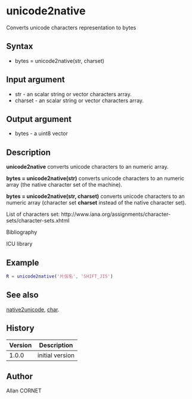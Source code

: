 # unicode2native

Converts unicode characters representation to bytes

## Syntax

- bytes = unicode2native(str, charset)

## Input argument

- str - an scalar string or vector characters array.
- charset - an scalar string or vector characters array.

## Output argument

- bytes - a uint8 vector

## Description

  <p><b>unicode2native</b> converts unicode characters to an numeric array.</p>
  <p><b>bytes = unicode2native(str)</b> converts unicode characters to an numeric array (the native character set of the machine).</p>
  <p><b>bytes = unicode2native(str, charset)</b> converts unicode characters to an numeric array (character set <b>charset</b> instead of the native character set).</p>
  <p>List of characters set: http://www.iana.org/assignments/character-sets/character-sets.xhtml</p>

Bibliography

ICU library

## Example

```matlab
R = unicode2native('片仮名', 'SHIFT_JIS')
```

## See also

[native2unicode](native2unicode.md), [char](../string/char.md).

## History

| Version | Description     |
| ------- | --------------- |
| 1.0.0   | initial version |

## Author

Allan CORNET
